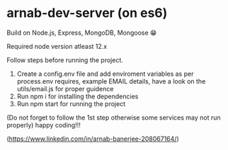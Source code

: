 # arnab-dev-server (on es6)

Build on Node.js, Express, MongoDB, Mongoose 😁

Required node version atleast 12.x

Follow steps before running the project.

1. Create a config.env file and add enviroment variables as per process.env requires, example EMAIL details, have a look on the utils/email.js for proper guidence
2. Run npm i for installing the dependencies
3. Run npm start for running the project

(Do not forget to follow the 1st step otherwise some services may not run properly)
happy coding!!!

(https://www.linkedin.com/in/arnab-banerjee-208067164/)

